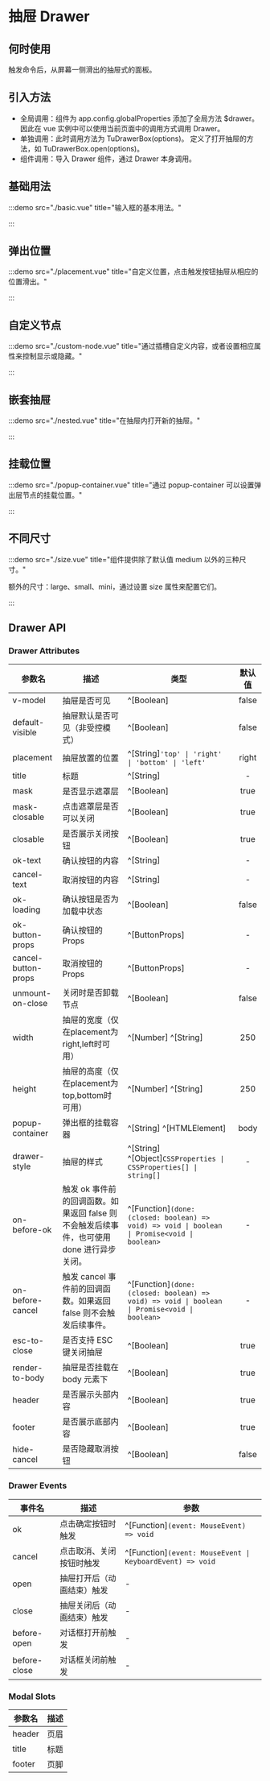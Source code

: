# 抽屉 Drawer

## 何时使用

触发命令后，从屏幕一侧滑出的抽屉式的面板。

## 引入方法

- 全局调用：组件为 app.config.globalProperties 添加了全局方法 $drawer。 因此在 vue 实例中可以使用当前页面中的调用方式调用 Drawer。
- 单独调用：此时调用方法为 TuDrawerBox(options)。 定义了打开抽屉的方法，如 TuDrawerBox.open(options)。
- 组件调用：导入 Drawer 组件，通过 Drawer 本身调用。

## 基础用法

:::demo src="./basic.vue" title="输入框的基本用法。"

:::

## 弹出位置

:::demo src="./placement.vue" title="自定义位置，点击触发按钮抽屉从相应的位置滑出。"

:::

## 自定义节点

:::demo src="./custom-node.vue" title="通过插槽自定义内容，或者设置相应属性来控制显示或隐藏。"

:::

## 嵌套抽屉

:::demo src="./nested.vue" title="在抽屉内打开新的抽屉。"

:::

## 挂载位置

:::demo src="./popup-container.vue" title="通过 popup-container 可以设置弹出层节点的挂载位置。"

:::

## 不同尺寸

:::demo src="./size.vue" title="组件提供除了默认值 medium 以外的三种尺寸。"

额外的尺寸：large、small、mini，通过设置 size 属性来配置它们。

:::

## Drawer API

### Drawer Attributes

| 参数名 | 描述 | 类型 | 默认值 |
| ------ | ---- | ---- | :----: |
| v-model | 抽屉是否可见 | ^[Boolean] | false |
| default-visible | 抽屉默认是否可见（非受控模式）| ^[Boolean]  | false |
| placement | 抽屉放置的位置 | ^[String]`'top' \| 'right' \| 'bottom' \| 'left'`| right |
| title | 标题 | ^[String] | - |
| mask | 是否显示遮罩层 | ^[Boolean] | true |
| mask-closable | 点击遮罩层是否可以关闭 | ^[Boolean] | true |
| closable | 是否展示关闭按钮 | ^[Boolean] | true |
| ok-text | 确认按钮的内容 | ^[String] | - |
| cancel-text | 取消按钮的内容 | ^[String] | - |
| ok-loading | 确认按钮是否为加载中状态 | ^[Boolean] | false |
| ok-button-props | 确认按钮的Props | ^[ButtonProps] | - |
| cancel-button-props | 取消按钮的Props | ^[ButtonProps] | - |
| unmount-on-close | 关闭时是否卸载节点 | ^[Boolean] | false |
| width | 抽屉的宽度（仅在placement为right,left时可用）| ^[Number] ^[String] | 250 |
| height | 抽屉的高度（仅在placement为top,bottom时可用）| ^[Number] ^[String] | 250 |
| popup-container | 弹出框的挂载容器 | ^[String] ^[HTMLElement] | body |
| drawer-style | 抽屉的样式 | ^[String] ^[Object]`CSSProperties \| CSSProperties[] \| string[]` | - |
| on-before-ok|触发 ok 事件前的回调函数。如果返回 false 则不会触发后续事件，也可使用 done 进行异步关闭。| ^[Function]`(done: (closed: boolean) => void) => void \| boolean \| Promise<void \| boolean>` | - |
| on-before-cancel|触发 cancel 事件前的回调函数。如果返回 false 则不会触发后续事件。| ^[Function]`(done: (closed: boolean) => void) => void \| boolean \| Promise<void \| boolean>` | - |
| esc-to-close | 是否支持 ESC 键关闭抽屉 | ^[Boolean] | true |
| render-to-body | 抽屉是否挂载在 body 元素下| ^[Boolean] | true |
| header | 是否展示头部内容 | ^[Boolean] | true |
| footer | 是否展示底部内容 | ^[Boolean] | true |
| hide-cancel | 是否隐藏取消按钮 | ^[Boolean] | false |

### Drawer Events

| 事件名 | 描述 | 参数 |
| ------ | ---- | ---- |
| ok | 点击确定按钮时触发 | ^[Function]`(event: MouseEvent) => void` |
| cancel | 点击取消、关闭按钮时触发 | ^[Function]`(event: MouseEvent \| KeyboardEvent) => void` |
| open | 抽屉打开后（动画结束）触发 | - |
| close | 抽屉关闭后（动画结束）触发 | - |
| before-open | 对话框打开前触发 | - |
| before-close | 对话框关闭前触发 | - |

### Modal Slots

| 参数名 | 描述 |
| ------ | ---- |
| header | 页眉 | - |
| title | 标题 | - |
| footer | 页脚 | - |
